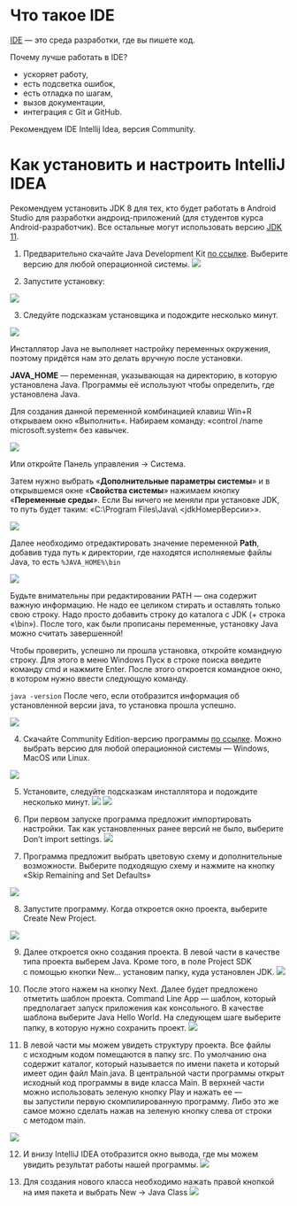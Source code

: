 # Что такое IDE

[IDE](https://ru.wikipedia.org/wiki/%D0%98%D0%BD%D1%82%D0%B5%D0%B3%D1%80%D0%B8%D1%80%D0%BE%D0%B2%D0%B0%D0%BD%D0%BD%D0%B0%D1%8F_%D1%81%D1%80%D0%B5%D0%B4%D0%B0_%D1%80%D0%B0%D0%B7%D1%80%D0%B0%D0%B1%D0%BE%D1%82%D0%BA%D0%B8) — это среда разработки, где вы пишете код. 

Почему лучше работать в IDE?
* ускоряет работу, 
* есть подсветка ошибок, 
* есть отладка по шагам,
* вызов документации,
* интеграция с Git и GitHub.

Рекомендуем IDE Intellij Idea, версия Community.


# Как установить и&nbsp;настроить IntelliJ IDEA 
Рекомендуем установить JDK 8&nbsp;для тех, кто будет работать в&nbsp;Android Studio для разработки андроид-приложений (для студентов курса Android-разработчик). Все остальные могут использовать версию [JDK 11](https://www.oracle.com/technetwork/java/javase/downloads/jdk11-downloads-5066655.html).
1. Предварительно скачайте Java Development Kit [по&nbsp;ссылке](https://www.oracle.com/technetwork/java/javase/downloads/jdk8-downloads-2133151.html). Выберите версию для любой операционной системы. 
![](./img/qAUzdEh.png)

2. Запустите установку:

![](./img/8lGhCGI.png)


3. Следуйте подсказкам установщика и&nbsp;подождите несколько минут.

![](./img/Zry3dzg.png)

Инсталлятор Java не выполняет настройку переменных окружения, поэтому придётся нам это делать вручную после установки.

**JAVA_HOME** — переменная, указывающая на директорию, в которую установлена Java. Программы её используют чтобы определить, где установлена Java.

Для создания данной переменной комбинацией клавиш Win+R открываем окно «Выполнить«. Набираем команду: «control /name microsoft.system« без кавычек.

![](./img/MomSmq8.jpg)

Или откройте Панель управления -> Система.

Затем нужно выбрать «**Дополнительные параметры системы**» и в открывшемся окне «**Свойства системы**»  нажимаем кнопку «**Переменные среды**». Если Вы ничего не меняли при установке JDK, то путь будет таким: «C:\Program Files\Java\ <jdkНомерВерсии>».

![](./img/3R05YyA.jpg)

Далее необходимо отредактировать значение переменной **Path**, добавив туда путь к директории, где находятся исполняемые файлы Java, то есть
`%JAVA_HOME%\bin`

![](./img/jV5JHNv.jpg)

Будьте внимательны при редактировании PATH — она содержит важную информацию. Не надо ее целиком стирать и оставлять только свою строку. Надо просто добавить строку до каталога с JDK (+ строка «\bin»).
После того, как были прописаны переменные, установку Java можно считать завершенной! 

Чтобы проверить, успешно ли прошла установка, откройте командную строку. Для этого в меню Windows Пуск  в строке поиска введите команду cmd и нажмите Enter. После этого откроется командное окно, в котором нужно ввести следующую команду.

`java -version`
После чего, если отобразится информация об установленной версии java, то установка прошла успешно.

![](./img/tJcaCyJ.png)


4. Скачайте Community Edition-версию программы [по&nbsp;ссылке](https://www.jetbrains.com/idea/download/). Можно выбрать версию для любой операционной системы&nbsp;&mdash; Windows, MacOS или Linux. 

![](./img/tu3eg08.png)


5. Установите, следуйте подсказкам инсталлятора и&nbsp;подождите несколько минут.
![](./img/1YNyrwt.png)
![](./img/P07hkZC.png)

6. При первом запуске программа предложит импортировать настройки. Так как установленных ранее версий не&nbsp;было, выберите Don&rsquo;t import settings.
![](./img/kXLrlMt.png)

7. Программа предложит выбрать цветовую схему и&nbsp;дополнительные возможности. Выберите подходящую схему и&nbsp;нажмите на&nbsp;кнопку &laquo;Skip Remaining and Set Defaults&raquo;

![](./img/g4HxFnV.png)

8. Запустите программу. Когда откроется окно проекта, выберите Create New Project.

![](./img/Tifn76N.png)

9. Далее откроется окно создания проекта. В&nbsp;левой части в&nbsp;качестве типа проекта выберем Java. Кроме того, в&nbsp;поле Project SDK с&nbsp;помощью кнопки New... установим папку, куда установлен JDK.
![](./img/q4ez7UV.png)

10. После этого нажем на&nbsp;кнопку Next. Далее будет предложено отметить шаблон проекта. Command Line App&nbsp;&mdash; шаблон, который предполагает запуск приложения как консольного. В&nbsp;качестве шаблона выберите Java Hello World. На&nbsp;следующем шаге выберите папку, в&nbsp;которую нужно сохранить проект.
![](./img/dsADmm1.png)

11. В&nbsp;левой части мы&nbsp;можем увидеть структуру проекта. Все файлы с&nbsp;исходным кодом помещаются в&nbsp;папку src. По&nbsp;умолчанию она содержит каталог, который называется по&nbsp;имени пакета и&nbsp;который имеет один файл Main.java.
В&nbsp;центральной части программы открыт исходный код программы в&nbsp;виде класса Main.
В&nbsp;верхней части можно использовать зеленую кнопку Play и&nbsp;нажать ее&nbsp;&mdash; вы&nbsp;запустили первую скомпилированную программу. Либо это&nbsp;же самое можно сделать нажав на&nbsp;зеленую кнопку слева от&nbsp;строки с&nbsp;методом main.


![](./img/t2JjXzL.png)

12. И&nbsp;внизу IntelliJ IDEA отобразится окно вывода, где мы&nbsp;можем увидить результат работы нашей программы.
![](./img/Dy0O27q.png)

13. Для создания нового класса необходимо нажать правой кнопкой на&nbsp;имя пакета и&nbsp;выбрать New -&gt; Java Class
![](./img/cfpdUzv.png)
